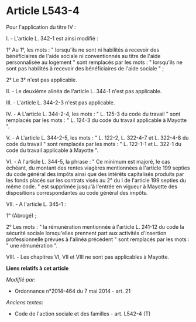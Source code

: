 # Article L543-4

Pour l'application du titre IV : 

I. - L'article L. 342-1 est ainsi modifié :

1° Au 1°, les mots : " lorsqu'ils ne sont ni habilités à recevoir des bénéficiaires de l'aide sociale ni conventionnés au
titre de l'aide personnalisée au logement " sont remplacés par les mots : " lorsqu'ils ne sont pas habilités à recevoir des
bénéficiaires de l'aide sociale " ; 

2° Le 3° n'est pas applicable. 

II. - Le deuxième alinéa de l'article L. 344-1 n'est pas applicable.

III. - L'article L. 344-2-3 n'est pas applicable.

IV. - A L'article L. 344-2-4, les mots : " L. 125-3 du code du travail " sont remplacés par les mots : " L. 124-3 du code du
travail applicable à Mayotte ".

V. - A L'article L. 344-2-5, les mots : " L. 122-2, L. 322-4-7 et L. 322-4-8 du code du travail " sont remplacés par les
mots : " L. 122-1-1 et L. 322-1 du code du travail applicable à Mayotte ". 

VI. - A l'article L. 344-5, la phrase : " Ce minimum est majoré, le cas échéant, du montant des rentes viagères mentionnées à
l'article 199 septies du code général des impôts ainsi que des intérêts capitalisés produits par les fonds placés sur les
contrats visés au 2° du I de l'article 199 septies du même code. " est supprimée jusqu'à l'entrée en vigueur à Mayotte des
dispositions correspondantes au code général des impôts. 

VII. - A l'article L. 345-1 : 

1° (Abrogé) ;

2° Les mots : " la rémunération mentionnée à l'article L. 241-12 du code la sécurité sociale lorsqu'elles prennent part aux
activités d'insertion professionnelle prévues à l'alinéa précédent " sont remplacés par les mots : " une rémunération ".

VIII. - Les chapitres VI, VII et VIII ne sont pas applicables à Mayotte.

**Liens relatifs à cet article**

_Modifié par_:

  - Ordonnance n°2014-464 du 7 mai 2014 - art. 21

_Anciens textes_:

  - Code de l'action sociale et des familles - art. L542-4 (T)
